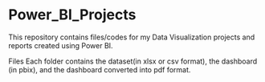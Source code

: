 # Power_BI_Projects


This repository contains files/codes for my Data Visualization projects and reports created using Power BI.

Files
Each folder contains the dataset(in xlsx or csv format), the dashboard (in pbix), and the dashboard converted into pdf format.
